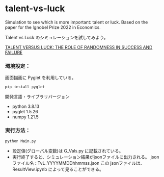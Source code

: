 # talent-vs-luck
Simulation to see which is more important: talent or luck. Based on the paper for the Ignobel Prize 2022 in Economics.

Talent vs Luck のシミュレーションを試してみよう。

[TALENT VERSUS LUCK: THE ROLE OF RANDOMNESS IN SUCCESS AND FAILURE](https://www.worldscientific.com/doi/abs/10.1142/S0219525918500145)

### 環境設定：

画面描画に Pyglet を利用している。
    
    pip install pyglet

開発言語・ライブラリバージョン

* python	3.8.13  
* pyglet	1.5.26  
* numpy	1.21.5  

### 実行方法：

    python Main.py
    
* 設定値(グローバル変数)は G_Vals.py に記載されている。
* 実行終了すると、シミュレーション結果がjsonファイルに出力される。
        jsonファイル名 : TvL_YYYYMMDDhhmmss.json
        この jsonファイルは、ResultView.ipynb によって見ることができる。
